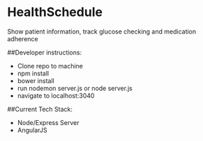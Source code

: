 # HealthSchedule
Show patient information, track glucose checking and medication adherence

##Developer instructions:  
- Clone repo to machine
- npm install
- bower install
- run nodemon server.js or node server.js
- navigate to localhost:3040  

##Current Tech Stack:
- Node/Express Server
- AngularJS

